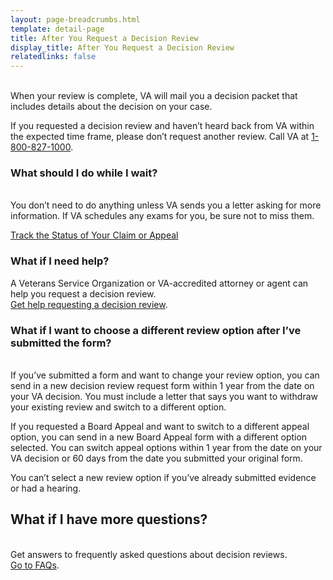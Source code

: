 ```yaml
---
layout: page-breadcrumbs.html
template: detail-page
title: After You Request a Decision Review
display_title: After You Request a Decision Review
relatedlinks: false
---
```

<br>
<div itemprop="description" class="va-introtext">
When your review is complete, VA will mail you a decision packet that includes details about the decision on your case.

If you requested a decision review and haven’t heard back from VA within the expected time frame, please don’t request another review. Call VA at <a href="tel:+1phonenumber">1-800-827-1000</a>.
</div>

### What should I do while I wait?
<br>
You don’t need to do anything unless VA sends you a letter asking for more information. If VA schedules any exams for you, be sure not to miss them.

<br>

<a href="https://www.va.gov/claim-or-appeal-status/" class="usa-button-primary">Track the Status of Your Claim or Appeal</a>

### What if I need help?
A Veterans Service Organization or VA-accredited attorney or agent can help you request a decision review. 
<br>
[Get help requesting a decision review](/decision-reviews/get-help-with-review-request/).

### What if I want to choose a different review option after I’ve submitted the form?

<br>
If you’ve submitted a form and want to change your review option, you can send in a new decision review request form within 1 year from the date on your VA decision. You must include a letter that says you want to withdraw your existing review and switch to a different option. 

If you requested a Board Appeal and want to switch to a different appeal option, you can send in a new Board Appeal form with a different option selected. You can switch appeal options within 1 year from the date on your VA decision or 60 days from the date you submitted your original form.

You can’t select a new review option if you’ve already submitted evidence or had a hearing.

## What if I have more questions?
<br>
Get answers to frequently asked questions about decision reviews.
<br>
<a href="/decision-reviews/faq/">Go to FAQs</a>.
